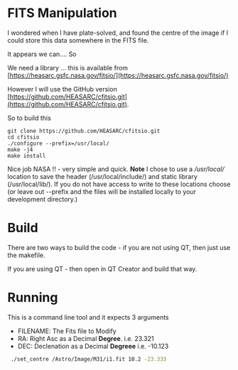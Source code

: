 # FITS Manipulation

I wondered when I have plate-solved, and found the centre of the image if I could store this data somewhere in the FITS file.

It appears we can.... So 

We need a library ... this is available from [https://heasarc.gsfc.nasa.gov/fitsio/](https://heasarc.gsfc.nasa.gov/fitsio/)

However I will use the GitHub version [https://github.com/HEASARC/cfitsio.git](https://github.com/HEASARC/cfitsio.git).

So to build this 

    git clone https://github.com/HEASARC/cfitsio.git 
    cd cfitsio 
    ./configure --prefix=/usr/local/
    make -j4
    make install 

Nice job NASA !! - very simple and quick. 
**Note** I chose to use a */usr/local/* location to save the header (/usr/local/include/) and static library (/usr/local/lib/). If you do not have access to write to these locations choose (or leave out --prefix and the files will be installed locally to your development directory.)

# Build

There are two ways to build the code - if you are not using QT, then just use the makefile.

If you are using QT - then open in QT Creator and build that way.

# Running

This is a command line tool and it expects 3 arguments

  - FILENAME: The Fits file to Modify 
  - RA: Right Asc as a Decimal **Degree**. i.e. 23.321
  - DEC: Declenation as a Decimal **Degreee** i.e. -10.123

```bash
 ./set_centre /Astro/Image/M31/i1.fit 10.2 -23.333 
```




